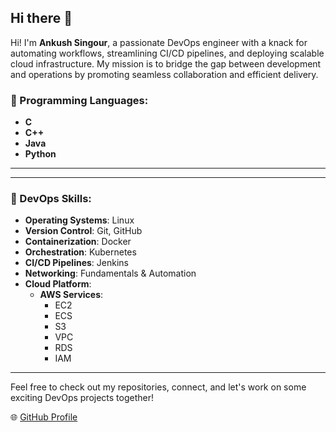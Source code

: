 ## Hi there 👋

Hi! I'm **Ankush Singour**, a passionate DevOps engineer with a knack for automating workflows, streamlining CI/CD pipelines, and deploying scalable cloud infrastructure. My mission is to bridge the gap between development and operations by promoting seamless collaboration and efficient delivery.



### 🚀 Programming Languages:

- **C**
- **C++**
- **Java**
- **Python**

---
---

### 🚀 DevOps Skills:

- **Operating Systems**: Linux
- **Version Control**: Git, GitHub
- **Containerization**: Docker
- **Orchestration**: Kubernetes
- **CI/CD Pipelines**: Jenkins
- **Networking**: Fundamentals & Automation
- **Cloud Platform**:
    - **AWS Services**:
        - EC2
        - ECS
        - S3
        - VPC
        - RDS
        - IAM

---

Feel free to check out my repositories, connect, and let's work on some exciting DevOps projects together!

🌐 [GitHub Profile](https://github.com/Ankushsingour)
